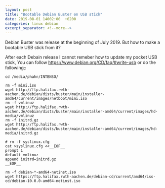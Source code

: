 ```yaml
---
layout: post
title: "Bootable Debian Buster on USB stick"
date: 2019-08-01 14002:00  +0200
categories: linux debian
excerpt_separator: <!--more-->
---
```


Debian Buster was release at the beginning of July 2019.
But how to make a bootable USB stick from it?

<!--more-->

After each Debain release I cannot remeber how to update my pocket USB stick,
You can follow <https://www.debian.org/CD/faq/#write-usb> or do the following;:

	cd /media/phahn/INTENSO/

	rm -f mini.iso
	wget http://ftp.halifax.rwth-aachen.de/debian/dists/buster/main/installer-amd64/current/images/netboot/mini.iso
	rm -f vmlinuz
	wget http://ftp.halifax.rwth-aachen.de/debian/dists/buster/main/installer-amd64/current/images/hd-media/vmlinuz
	rm -f initrd.gz
	wget http://ftp.halifax.rwth-aachen.de/debian/dists/buster/main/installer-amd64/current/images/hd-media/initrd.gz

	# rm -f syslinux.cfg
	cat >syslinux.cfg <<__EOF__
	prompt 1
	default vmlinuz
	append initrd=initrd.gz
	__EOF__

	rm -f debian-*-amd64-netinst.iso
	wget https://ftp.halifax.rwth-aachen.de/debian-cd/current/amd64/iso-cd/debian-10.0.0-amd64-netinst.iso
